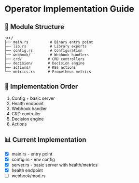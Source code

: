 # Operator Implementation Guide

## 📝 Module Structure
```
src/
├── main.rs          # Binary entry point
├── lib.rs           # Library exports
├── config.rs        # Configuration
├── webhook/         # Webhook handlers
├── crd/            # CRD controllers
├── decision/       # Decision engine
├── actions/        # K8s actions
└── metrics.rs      # Prometheus metrics
```

## 🎯 Implementation Order
1. Config + basic server
2. Health endpoint
3. Webhook handler
4. CRD controller
5. Decision engine
6. Actions

## 📊 Current Implementation
- [x] main.rs - entry point
- [x] config.rs - env config
- [x] server.rs - basic server with health/metrics
- [x] health endpoint
- [ ] webhook/mod.rs
